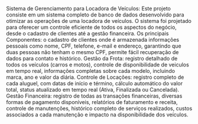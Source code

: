 Sistema de Gerenciamento para Locadora de Veículos:
Este projeto consiste em um sistema completo de banco de dados desenvolvido para otimizar as operações de uma locadora de veículos. 
O sistema foi projetado para oferecer um controle eficiente de todos os aspectos do negócio, desde o cadastro de clientes até a gestão financeira.
Os principais Componentes: o cadastro de clientes onde é armazenada informações pessoais como nome, CPF, telefone, e-mail e endereço, garantindo que duas pessoas não tenham o mesmo CPF, permite fácil recuperação de dados para contato e histórico.
Gestão da Frota: registro detalhado de todos os veículos (carros e motos), controle de disponibilidade de veiculos em tempo real, informações completas sobre cada modelo, incluindo marca, ano e valor da diária.
Controle de Locações: registro completo de cada aluguel, com datas de início e término, cálculo automático do valor total, status atualizado em tempo real (Ativa, Finalizada ou Cancelada).
Gestão Financeira: registro de todas as transações financeiras, diversas formas de pagamento disponíveis, relatórios de faturamento e receita, controle de manutenções, histórico completo de serviços realizados, custos associados a cada manutenção e impacto na disponibilidade dos veículos.

